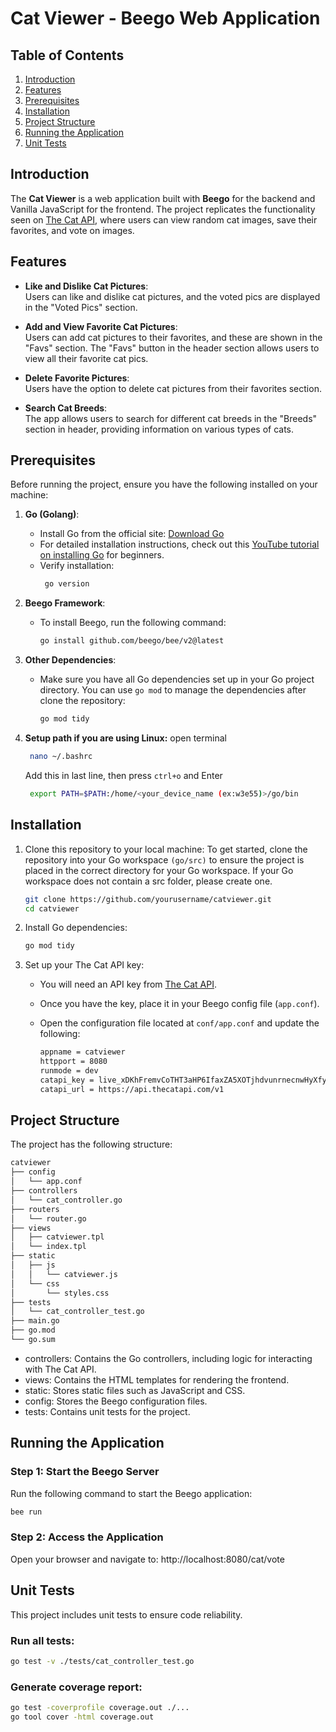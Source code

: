 # Cat Viewer - Beego Web Application

## Table of Contents
1. [Introduction](#introduction)
2. [Features](#features)
3. [Prerequisites](#prerequisites) 
4. [Installation](#installation)
5. [Project Structure](#project-structure)
6. [Running the Application](#running-the-application)
7. [Unit Tests](#unit-tests) 


## Introduction
The **Cat Viewer** is a web application built with **Beego** for the backend and Vanilla JavaScript for the frontend. The project replicates the functionality seen on [The Cat API](https://thecatapi.com), where users can view random cat images, save their favorites, and vote on images.


## Features

- **Like and Dislike Cat Pictures**:  
  Users can like and dislike cat pictures, and the voted pics are displayed in the "Voted Pics" section.
  
- **Add and View Favorite Cat Pictures**:  
  Users can add cat pictures to their favorites, and these are shown in the "Favs" section. The "Favs" button in the header section allows users to view all their favorite cat pics.

- **Delete Favorite Pictures**:  
  Users have the option to delete cat pictures from their favorites section.

- **Search Cat Breeds**:  
  The app allows users to search for different cat breeds in the "Breeds" section in header, providing information on various types of cats.


## Prerequisites
Before running the project, ensure you have the following installed on your machine:

1. **Go (Golang)**:
   - Install Go from the official site: [Download Go](https://golang.org/dl/)
   - For detailed installation instructions, check out this [YouTube tutorial on installing Go](https://youtu.be/9IbfeyFlfeU?si=D6S6gQbI7rUxQfv8) for beginners.
   - Verify installation:
      ```bash
       go version
      ```
2. **Beego Framework**:
   - To install Beego, run the following command:
     ```bash
     go install github.com/beego/bee/v2@latest
     ```

3. **Other Dependencies**:
   - Make sure you have all Go dependencies set up in your Go project directory. You can use `go mod` to manage the dependencies after clone the repository:
     ```bash
     go mod tidy
     ```

4. **Setup path if you are using Linux:** open terminal
     ```bash
      nano ~/.bashrc
     ```  
   Add this in last line, then press `ctrl+o` and Enter
     ```bash
      export PATH=$PATH:/home/<your_device_name (ex:w3e55)>/go/bin
     ```
     
## Installation

1. Clone this repository to your local machine: 
   To get started, clone the repository into your Go workspace `(go/src)` to ensure the project is placed in the correct directory for your Go workspace. If your Go workspace does not contain a src folder, please create one.

   ```bash
   git clone https://github.com/yourusername/catviewer.git
   cd catviewer
   ```
   
2. Install Go dependencies:

   ```bash
   go mod tidy
   ``` 
3. Set up your The Cat API key:

   - You will need an API key from [The Cat API](https://thecatapi.com/).
   - Once you have the key, place it in your Beego config file (`app.conf`). 
   - Open the configuration file located at `conf/app.conf` and update the following:

      ```bash
      appname = catviewer
      httpport = 8080
      runmode = dev
      catapi_key = live_xDKhFremvCoTHT3aHP6IfaxZA5XOTjhdvunrnecnwHyXfy9mrU3b8Yeu4NTNfQ0i
      catapi_url = https://api.thecatapi.com/v1
      ```

## Project Structure
The project has the following structure:
```bash
catviewer
├── config
│   └── app.conf
├── controllers
│   └── cat_controller.go
├── routers
│   └── router.go
├── views
│   ├── catviewer.tpl
│   └── index.tpl
├── static
│   ├── js
│   │   └── catviewer.js
│   └── css
│       └── styles.css
├── tests
│   └── cat_controller_test.go
├── main.go
├── go.mod
└── go.sum
```

- controllers: Contains the Go controllers, including logic for interacting with The Cat API.
- views: Contains the HTML templates for rendering the frontend.
- static: Stores static files such as JavaScript and CSS.
- config: Stores the Beego configuration files.
- tests: Contains unit tests for the project.


## Running the Application

### Step 1: Start the Beego Server
Run the following command to start the Beego application:
```bash
bee run
```

### Step 2: Access the Application
Open your browser and navigate to: http://localhost:8080/cat/vote


## Unit Tests
This project includes unit tests to ensure code reliability.

### Run all tests:
```bash
go test -v ./tests/cat_controller_test.go
```

### Generate coverage report:
```bash
go test -coverprofile coverage.out ./...
go tool cover -html coverage.out
```



